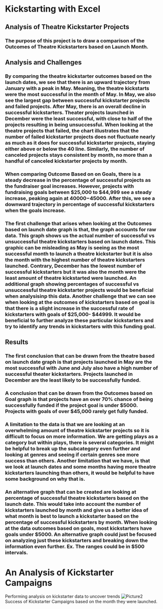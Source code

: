 # Kickstarting with Excel
## Analysis of Theatre Kickstarter Projects
### The purpose of this project is to draw a comparison of the Outcomes of Theatre Kickstarters based on Launch Month. 
## Analysis and Challenges 
### By comparing the theatre kickstarter outcomes based on the launch dates, we see that there is an upward trajectory from January with a peak in May. Meaning, the theatre kickstarts were the most successful in the month of May. In May, we also see the largest gap between successful kickstarter projects and failed projects. After May, there is an overall decline in successful kickstarters. Theater projects launched in December were the least successful, with close to half of the projects resulting in being unsuccessful. When looking at the theatre projects that failed, the chart illustrates that the number of failed kickstarter projects does not fluctuate nearly as much as it does for successful kickstarter projects, staying either above or below the 40 line. Similarly, the number of canceled projects stays consistent by month, no more than a handful of canceled kickstarter projects by month. 
### When comparing Outcome Based on on Goals, there is a steady decrease in the percentage of successful projects as the fundraiser goal increases. However, projects with fundraising goals between $25,000 to $44,999 see a steady increase, peaking again at $40000-$45000. After this, we see a downward trajectory in percentage of successful kickstarters when the goals increase. 
### The first challenge that arises when looking at the Outcomes based on launch date graph is that, the graph accounts for raw data. This graph shows us the actual number of successful vs unsuccessful theatre kickstarters based on launch dates. This graphic can be misleading as May is seeing as the most successful month to launch a theatre kickstarter but it is also the month with the highest number of theatre kickstarters launched. Contrary, December has the lowest number of successful kickstarters but it was also the month were the least amount of theatre kickstarted were launched. An additional graph showing percentages of successful vs unsuccessful theatre kickstarter projects would be beneficial when analysisinp this data. Another challenge that we can see when looking at the outcomes of kickstarters based on goal is that there is a slight increase in the successful rate of kickstarters with goals of $25,000- $44999. It would be beneficial to further analyze these particular kickstarters and try to identify	any trends in kickstarters with this funding goal. 

## Results
### The first conclusion that can be drawn from the theatre based on launch date graph is that projects launched in May are the most successful with June and July also have a high number of successful theater kickstarters. Projects launched in December are the least likely to be successfully funded. 
### A conclusion that can be drawn from the Outcomes based on Goal graph is that projects have an over 70% chance of being successfully funded if the project goal is under $5000. Projects with goals of over $45,000 rarely get fully funded.
### A limitation to the data is that we are looking at an overwhelming amount of theatre kickstarter projects so it is difficult to focus on more information. We are getting plays as a category but within plays, there is several categories. It might be helpful to break up the subcategory even further and looking at genres and seeing if certain genres see more success than others. Another limitation that we have, is that we look at launch dates and some months having more theatre kickstarters launching than others, it would be helpful to have some background on why that is. 
### An alternative graph that can be created are looking at percentage of successful theatre kickstarters based on the launch date. This would take into account the number of kickstarters launched by month and give us a better idea of what month is best to launch a kickstarter based on the percentage of successful kickstarters by month. When looking at the data outcomes based on goals, most kickstarters have goals under $5000. An alternative graph could just be focused on analyzing just these kickstarters and breaking down the information even further. Ex. The ranges could be in $500 intervals. 


# An Analysis of Kickstarter Campaigns
Performing analysis on kickstarter data to uncover trends
![Picture2](https://user-images.githubusercontent.com/100246124/155611332-ed375849-e813-4bdf-9f2f-bbe5c6b343c6.png)
Success of Kickstarter Campaigns based on the month they were launched. 
